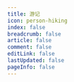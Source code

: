 ```yaml
---
title: 游记
icon: person-hiking
index: false
breadcrumb: false
article: false
comment: false
editLink: false
lastUpdated: false
pageInfo: false
---
```


<AutoCatalog />
